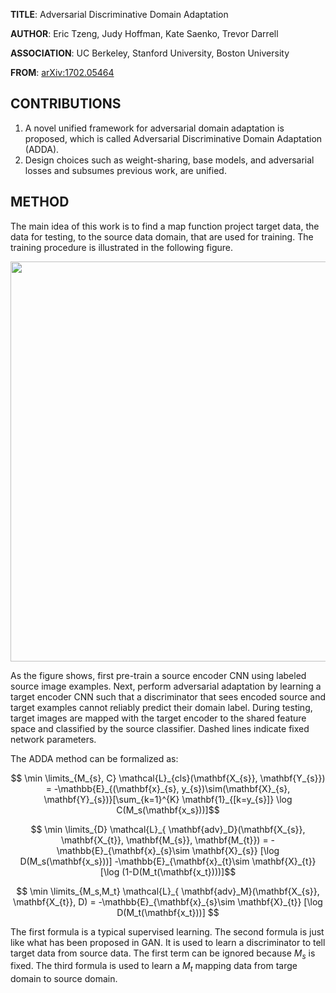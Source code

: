 **TITLE**: Adversarial Discriminative Domain Adaptation

**AUTHOR**: Eric Tzeng, Judy Hoffman, Kate Saenko, Trevor Darrell

**ASSOCIATION**: UC Berkeley, Stanford University, Boston University

**FROM**: [arXiv:1702.05464](https://arxiv.org/abs/1702.05464)

## CONTRIBUTIONS ##

1. A novel unified framework for adversarial domain adaptation is proposed, which is called Adversarial Discriminative Domain Adaptation (ADDA).
2. Design choices such as weight-sharing, base models, and adversarial losses and subsumes previous work, are unified.


## METHOD ##

The main idea of this work is to find a map function project target data, the data for testing, to the source data domain, that are used for training. The training procedure is illustrated in the following figure.

<img class="img-responsive center-block" src="https://raw.githubusercontent.com/joshua19881228/my_blogs/master/Computer_Vision/Reading_Note/figures/ADDA_1.jpg" alt="" width="640"/>

As the figure shows, first pre-train a source encoder CNN using labeled source image examples. Next, perform adversarial adaptation by learning a target encoder CNN such that a discriminator that sees encoded source and target examples cannot reliably predict their domain label. During testing, target images are mapped with the target encoder to the shared feature space and classified by the source classifier. Dashed lines indicate fixed network parameters.

The ADDA method can be formalized as:

$$ \min \limits_{M_{s}, C} \mathcal{L}_{cls}(\mathbf{X_{s}}, \mathbf{Y_{s}}) = 
-\mathbb{E}_{(\mathbf{x}_{s}, y_{s})\sim(\mathbf{X}_{s}, \mathbf{Y}_{s})}[\sum_{k=1}^{K} \mathbf{1}_{[k=y_{s}]} \log C(M_s(\mathbf{x_s}))]$$

$$ \min \limits_{D} \mathcal{L}_{ \mathbf{adv}_D}(\mathbf{X_{s}}, \mathbf{X_{t}}, \mathbf{M_{s}}, \mathbf{M_{t}}) = 
-\mathbb{E}_{\mathbf{x}_{s}\sim \mathbf{X}_{s}} [\log D(M_s(\mathbf{x_s}))]
-\mathbb{E}_{\mathbf{x}_{t}\sim \mathbf{X}_{t}} [\log (1-D(M_t(\mathbf{x_t})))]$$

$$ \min \limits_{M_s,M_t} \mathcal{L}_{ \mathbf{adv}_M}(\mathbf{X_{s}}, \mathbf{X_{t}}, D) = 
-\mathbb{E}_{\mathbf{x}_{s}\sim \mathbf{X}_{t}} [\log D(M_t(\mathbf{x_t}))] $$

The first formula is a typical supervised learning. The second formula is just like what has been proposed in GAN. It is used to learn a discriminator to tell target data from source data. The first term can be ignored because $M_s$ is fixed. The third formula is used to learn a $M_t$ mapping data from targe domain to source domain.
